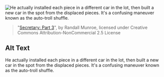 ![He actually installed each piece in a different car in the lot, then built a new car in the spot from the displaced pieces.  It's a confusing maneuver known as the auto-troll shuffle.](https://imgs.xkcd.com/comics/secretary_part_3.png)
> "[Secretary: Part 3](https://xkcd.com/496/)", by Randall Munroe, licensed under Creative Commons Attribution-NonCommercial 2.5 License

## Alt Text
He actually installed each piece in a different car in the lot, then built a new car in the spot from the displaced pieces.  It's a confusing maneuver known as the auto-troll shuffle.
